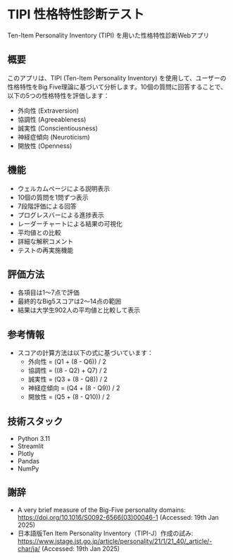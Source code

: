 # TIPI 性格特性診断テスト

Ten-Item Personality Inventory (TIPI) を用いた性格特性診断Webアプリ

## 概要

このアプリは、TIPI (Ten-Item Personality Inventory) を使用して、ユーザーの性格特性をBig Five理論に基づいて分析します。10個の質問に回答することで、以下の5つの性格特性を評価します：

- 外向性 (Extraversion)
- 協調性 (Agreeableness)
- 誠実性 (Conscientiousness)
- 神経症傾向 (Neuroticism)
- 開放性 (Openness)

## 機能

- ウェルカムページによる説明表示
- 10個の質問を1問ずつ表示
- 7段階評価による回答
- プログレスバーによる進捗表示
- レーダーチャートによる結果の可視化
- 平均値との比較
- 詳細な解釈コメント
- テストの再実施機能

## 評価方法

- 各項目は1〜7点で評価
- 最終的なBig5スコアは2〜14点の範囲
- 結果は大学生902人の平均値と比較して表示

## 参考情報

- スコアの計算方法は以下の式に基づいています：
  - 外向性 = (Q1 + (8 - Q6)) / 2
  - 協調性 = ((8 - Q2) + Q7) / 2
  - 誠実性 = (Q3 + (8 - Q8)) / 2
  - 神経症傾向 = (Q4 + (8 - Q9)) / 2
  - 開放性 = (Q5 + (8 - Q10)) / 2

## 技術スタック

- Python 3.11
- Streamlit
- Plotly
- Pandas
- NumPy

## 謝辞
- A very brief measure of the Big-Five personality domains: https://doi.org/10.1016/S0092-6566(03)00046-1 (Accessed: 19th Jan 2025)
- 日本語版Ten Item Personality Inventory（TIPI-J）作成の試み: https://www.jstage.jst.go.jp/article/personality/21/1/21_40/_article/-char/ja/ (Accessed: 19th Jan 2025)
